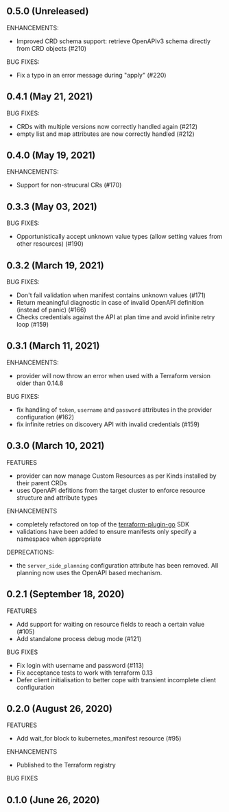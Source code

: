 ## 0.5.0 (Unreleased)

ENHANCEMENTS:

* Improved CRD schema support: retrieve OpenAPIv3 schema directly from CRD objects (#210)

BUG FIXES:

* Fix a typo in an error message during "apply" (#220)

## 0.4.1 (May 21, 2021)

BUG FIXES:

* CRDs with multiple versions now correctly handled again (#212)
* empty list and map attributes are now correctly handled (#212)

## 0.4.0 (May 19, 2021)

ENHANCEMENTS:

* Support for non-strucural CRs (#170)

## 0.3.3 (May 03, 2021)

BUG FIXES:
* Opportunistically accept unknown value types (allow setting values from other resources) (#190)

## 0.3.2 (March 19, 2021)

BUG FIXES:
* Don't fail validation when manifest contains unknown values (#171)
* Return meaningful diagnostic in case of invalid OpenAPI definition (instead of panic) (#166)
* Checks credentials against the API at plan time and avoid infinite retry loop (#159)

## 0.3.1 (March 11, 2021)

ENHANCEMENTS:
* provider will now throw an error when used with a Terraform version older than 0.14.8

BUG FIXES:
* fix handling of `token`, `username` and `password` attributes in the provider configuration (#162)
* fix infinite retries on discovery API with invalid credentials (#159)

## 0.3.0 (March 10, 2021)

FEATURES
* provider can now manage Custom Resources as per Kinds installed by their parent CRDs
* uses OpenAPI defitions from the target cluster to enforce resource structure and attribute types

ENHANCEMENTS
* completely refactored on top of the [terraform-plugin-go](https://github.com/hashicorp/terraform-plugin-go) SDK
* validations have been added to ensure manifests only specify a namespace when appropriate

DEPRECATIONS:
* the `server_side_planning` configuration attribute has been removed. All planning now uses the OpenAPI based mechanism.

## 0.2.1 (September 18, 2020)

FEATURES
* Add support for waiting on resource fields to reach a certain value (#105)
* Add standalone process debug mode (#121)

BUG FIXES
* Fix login with username and password (#113)
* Fix acceptance tests to work with terraform 0.13
* Defer client initialisation to better cope with transient incomplete client configuration

## 0.2.0 (August 26, 2020)

FEATURES
  * Add wait_for block to kubernetes_manifest resource (#95)

ENHANCEMENTS
  * Published to the Terraform registry

BUG FIXES

## 0.1.0 (June 26, 2020)
